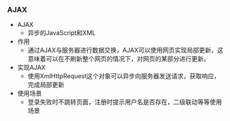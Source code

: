 ### AJAX
- AJAX
    - 异步的JavaScript和XML
- 作用
    - 通过AJAX与服务器进行数据交换，AJAX可以使用网页实现局部更新，这意味着可以在不刷新整个网页的情况下，对网页的某部分进行更新。
- 实现AJAX
    - 使用XmlHttpRequest这个对象可以异步向服务器发送请求，获取响应，完成局部更新
- 使用场景
    - 登录失败时不跳转页面，注册时提示用户名是否存在，二级联动等等使用场景